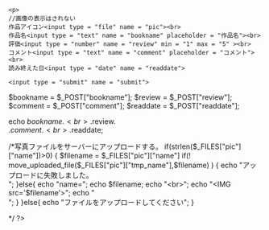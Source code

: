 <!DOCTYPE html>
<html lang = ja>

<head>
  
  <meta charset = "UFT-8">
  <title>
    mypage
  </title>
  <link rel= "stylesheet" herf="stylesheet.css">
  
</head>


<body>
  
  <form action = "" method = "post" enctype = "multipart/form-date">
   
    <p>
    //画像の表示はされない
    作品アイコン<input type = "file" name = "pic"><br>    
    作品名<input type = "text" name = "bookname" placeholder = "作品名"><br>
    評価<input type = "number" name = "review" min = "1" max = "5" ><br>
    コメント<input type = "text" name = "comment" placeholder = "コメント"><br>
    読み終えた日<input type = "date" name = "readdate">
    
    <input type = "submit" name = "submit">
   </p>
     
  </form>
 <?php
  
  $bookname = $_POST["bookname"];
  $review = $_POST["review"];
  $comment = $_POST["comment"];
  $readdate = $_POST["readdate"];
  
  echo $bookname.<br>.$review.<br>.$comment.<br>.$readdate;
  
/*写真ファイルをサーバーにアップロードする。
  if(strlen($_FILES["pic"]["name"])>0)
  {
      $filename = $_FILES["pic"]["name"]
      if(! move_uploaded_file($_FILES["pic"]["tmp_name"],$filename) )
      {
          echo "アップロードに失敗しました。<br>";
      }else{
          echo "name=";
          echo $filename;
          echo "<br>";
          echo "<IMG src='$filename'>";
          echo "<br>";
      }
    }else{
          echo "ファイルをアップロードしてください";
    }
  
  */
  ?>
</body>

</html>
